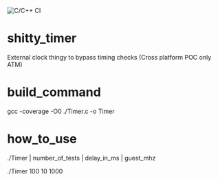 ![C/C++ CI](https://github.com/RawTechnique/shitty_timer/workflows/C/C++%20CI/badge.svg) 

# shitty_timer
External clock thingy to bypass timing checks
(Cross platform POC only ATM)

# build_command
gcc -coverage -O0 ./Timer.c -o Timer

# how_to_use

./Timer | number_of_tests | delay_in_ms | guest_mhz

./Timer 100 10 1000
